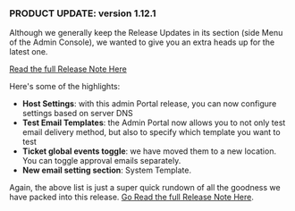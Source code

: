 ### PRODUCT UPDATE: version 1.12.1

Although we generally keep the Release Updates in its section (side Menu of the Admin Console), we wanted to give you an extra heads up for the latest one.

[Read the full Release Note Here](release-notes/admin/v1.12.1)

Here's some of the highlights:
+ **Host Settings**: with this admin Portal release, you can now configure settings based on server DNS
+ **Test Email Templates**: the Admin Portal now allows you to not only test email delivery method, but also to specify which template you want to test
+ **Ticket global events toggle**: we have moved them to a new location. You can toggle approval emails separately.
+ **New email setting section**: System Template.

Again, the above list is just a super quick rundown of all the goodness we have packed into this release. [Go Read the full Release Note Here](release-notes/admin/v1.12.1).

